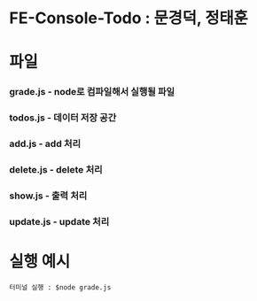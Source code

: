 # FE-Console-Todo : 문경덕, 정태훈

# 파일
### grade.js - node로 컴파일해서 실행될 파일
### todos.js - 데이터 저장 공간
### add.js - add 처리
### delete.js - delete 처리
### show.js - 출력 처리
### update.js - update 처리

# 실행 예시
```
터미널 실행 : $node grade.js
```






